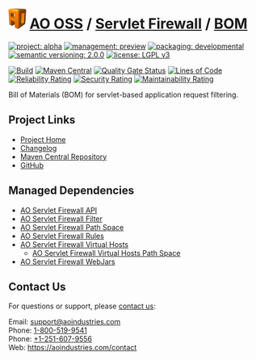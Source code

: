 # [<img src="ao-logo.png" alt="AO Logo" width="35" height="40">](https://github.com/ao-apps) [AO OSS](https://github.com/ao-apps/ao-oss) / [Servlet Firewall](https://github.com/ao-apps/ao-servlet-firewall) / [BOM](https://github.com/ao-apps/ao-servlet-firewall-bom)

[![project: alpha](https://oss.aoapps.com/ao-badges/project-alpha.svg)](https://aoindustries.com/life-cycle#project-alpha)
[![management: preview](https://oss.aoapps.com/ao-badges/management-preview.svg)](https://aoindustries.com/life-cycle#management-preview)
[![packaging: developmental](https://oss.aoapps.com/ao-badges/packaging-developmental.svg)](https://aoindustries.com/life-cycle#packaging-developmental)  
[![semantic versioning: 2.0.0](https://oss.aoapps.com/ao-badges/semver-2.0.0.svg)](http://semver.org/spec/v2.0.0.html)
[![license: LGPL v3](https://oss.aoapps.com/ao-badges/license-lgpl-3.0.svg)](https://www.gnu.org/licenses/lgpl-3.0)

[![Build](https://github.com/ao-apps/ao-servlet-firewall-bom/workflows/Build/badge.svg?branch=master)](https://github.com/ao-apps/ao-servlet-firewall-bom/actions?query=workflow%3ABuild)
[![Maven Central](https://maven-badges.herokuapp.com/maven-central/com.aoapps/ao-servlet-firewall-bom/badge.svg)](https://maven-badges.herokuapp.com/maven-central/com.aoapps/ao-servlet-firewall-bom)
[![Quality Gate Status](https://sonarcloud.io/api/project_badges/measure?branch=master&project=com.aoapps%3Aao-servlet-firewall-bom&metric=alert_status)](https://sonarcloud.io/dashboard?branch=master&id=com.aoapps%3Aao-servlet-firewall-bom)
[![Lines of Code](https://sonarcloud.io/api/project_badges/measure?branch=master&project=com.aoapps%3Aao-servlet-firewall-bom&metric=ncloc)](https://sonarcloud.io/component_measures?branch=master&id=com.aoapps%3Aao-servlet-firewall-bom&metric=ncloc)  
[![Reliability Rating](https://sonarcloud.io/api/project_badges/measure?branch=master&project=com.aoapps%3Aao-servlet-firewall-bom&metric=reliability_rating)](https://sonarcloud.io/component_measures?branch=master&id=com.aoapps%3Aao-servlet-firewall-bom&metric=Reliability)
[![Security Rating](https://sonarcloud.io/api/project_badges/measure?branch=master&project=com.aoapps%3Aao-servlet-firewall-bom&metric=security_rating)](https://sonarcloud.io/component_measures?branch=master&id=com.aoapps%3Aao-servlet-firewall-bom&metric=Security)
[![Maintainability Rating](https://sonarcloud.io/api/project_badges/measure?branch=master&project=com.aoapps%3Aao-servlet-firewall-bom&metric=sqale_rating)](https://sonarcloud.io/component_measures?branch=master&id=com.aoapps%3Aao-servlet-firewall-bom&metric=Maintainability)

Bill of Materials (BOM) for servlet-based application request filtering.

## Project Links
* [Project Home](https://oss.aoapps.com/servlet-firewall/bom/)
* [Changelog](https://oss.aoapps.com/servlet-firewall/bom/changelog)
* [Maven Central Repository](https://search.maven.org/artifact/com.aoapps/ao-servlet-firewall-bom)
* [GitHub](https://github.com/ao-apps/ao-servlet-firewall-bom)

## Managed Dependencies
* [AO Servlet Firewall API](https://github.com/ao-apps/ao-servlet-firewall-api)
* [AO Servlet Firewall Filter](https://github.com/ao-apps/ao-servlet-firewall-filter)
* [AO Servlet Firewall Path Space](https://github.com/ao-apps/ao-servlet-firewall-path-space)
* [AO Servlet Firewall Rules](https://github.com/ao-apps/ao-servlet-firewall-rules)
* [AO Servlet Firewall Virtual Hosts](https://github.com/ao-apps/ao-servlet-firewall-virtual-hosts)
    * [AO Servlet Firewall Virtual Hosts Path Space](https://github.com/ao-apps/ao-servlet-firewall-virtual-hosts-path-space)
* [AO Servlet Firewall WebJars](https://github.com/ao-apps/ao-servlet-firewall-webjars)

## Contact Us
For questions or support, please [contact us](https://aoindustries.com/contact):

Email: [support@aoindustries.com](mailto:support@aoindustries.com)  
Phone: [1-800-519-9541](tel:1-800-519-9541)  
Phone: [+1-251-607-9556](tel:+1-251-607-9556)  
Web: https://aoindustries.com/contact
